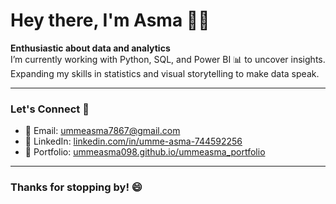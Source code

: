 # Hey there, I'm Asma 👋🏻

**Enthusiastic about data and analytics**  
I’m currently working with Python, SQL, and Power BI 📊 to uncover insights.
Expanding my skills in statistics and visual storytelling to make data speak.

---

### Let's Connect 🔗

- 📧 Email: [ummeasma7867@gmail.com](mailto:ummeasma7867@gmail.com)  
- 💼 LinkedIn: [linkedin.com/in/umme-asma-744592256](https://www.linkedin.com/in/umme-asma-744592256/)  
- 📂 Portfolio: [ummeasma098.github.io/ummeasma_portfolio](https://ummeasma098.github.io/ummeasma_portfolio/)

---

### Thanks for stopping by! 😄
